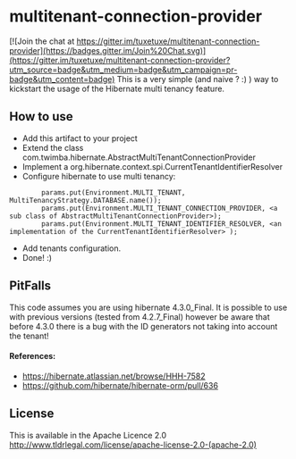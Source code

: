 # multitenant-connection-provider

[![Join the chat at https://gitter.im/tuxetuxe/multitenant-connection-provider](https://badges.gitter.im/Join%20Chat.svg)](https://gitter.im/tuxetuxe/multitenant-connection-provider?utm_source=badge&utm_medium=badge&utm_campaign=pr-badge&utm_content=badge)
This is a very simple (and naive ? :) ) way to kickstart the usage of the Hibernate multi 
tenancy feature.

## How to use
* Add this artifact to your project
* Extend the class com.twimba.hibernate.AbstractMultiTenantConnectionProvider
* Implement a org.hibernate.context.spi.CurrentTenantIdentifierResolver 
* Configure hibernate to use multi tenancy:
```
		params.put(Environment.MULTI_TENANT, MultiTenancyStrategy.DATABASE.name());
		params.put(Environment.MULTI_TENANT_CONNECTION_PROVIDER, <a sub class of AbstractMultiTenantConnectionProvider>);
		params.put(Environment.MULTI_TENANT_IDENTIFIER_RESOLVER, <an implementation of the CurrentTenantIdentifierResolver> );
```
* Add tenants configuration.
* Done! :)

## PitFalls
This code assumes you are using hibernate 4.3.0_Final. It is possible to use with previous 
versions (tested from 4.2.7_Final) however be aware that before 4.3.0 there is a bug with 
the ID generators not taking into account the tenant!

#### References: 
* https://hibernate.atlassian.net/browse/HHH-7582
* https://github.com/hibernate/hibernate-orm/pull/636

## License
This is available in the Apache Licence 2.0
http://www.tldrlegal.com/license/apache-license-2.0-(apache-2.0)
